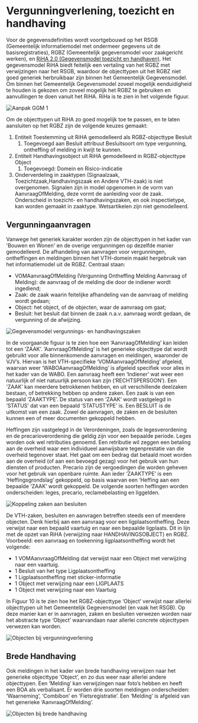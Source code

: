 # Vergunningverlening, toezicht en handhaving

Voor de gegevensdefinities wordt voortgebouwd op het RSGB (Gemeentelijk informatiemodel met ondermeer gegevens uit de basisregistraties), RGBZ (Gemeentelijk gegevensmodel voor zaakgericht werken), en [RiHA 2.0  (Gegevensmodel toezicht en handhaven)](https://www.pleio.nl/pages/view/52755822/riha-referentieinformatiemodel-handhaving). Het gegevensmodel RiHA biedt feitelijk een vertaling van het RGBZ met verwijzingen naar het RSGB, waardoor de objecttypen uit het RGBZ niet goed generiek herbruikbaar zijn binnen het Gemeentelijk Gegevensmodel. Om binnen het Gemeentelijk Gegevensmodel zoveel mogelijk eenduidigheid te houden is gekozen om zoveel mogelijk het RGBZ te gebruiken en aanvullingen te doen vanuit het RiHA. RiHa is te zien in het volgende figuur.

![Aanpak GGM 1][riha]

Om de objecttypen uit RiHA zo goed mogelijk toe te passen, en te laten aansluiten op het RGBZ zijn de volgende keuzes gemaakt:

1. Entiteit Toestemming uit RiHA gemodelleerd als RGBZ-objecttype Besluit
    1. Toegevoegd aan Besluit attribuut Besluitsoort om type vergunning, ontheffing of melding in kwijt te kunnen. 
2. Entiteit Handhavingsobject uit RiHA gemodelleerd in RGBZ-objecttype Object
    1. Toegevoegd: Domein en Risico-indicatie
3. Onderverdeling in zaaktypen (Signaalzaak, Toezichtzaak,Handhavingszaak en Andere VTH-zaak) is niet overgenomen. Signalen zijn in model opgenomen in de vorm van AanvraagOfMelding, deze vormt de aanleiding voor de zaak. Onderscheid in toezicht- en handhavingszaken, en ook inspectietype, kan worden gemaakt in zaaktype. Wetsartikelen zijn niet gemodelleerd.

## Vergunningaanvragen

Vanwege het generiek karakter worden zijn de objecttypen in het kader van 'Bouwen en Wonen' en de overige vergunningen op dezelfde manier gemodelleerd. De afhandeling van aanvragen voor vergunningen, ontheffingen en meldingen binnen het VTH-domein maakt hergebruik van het informatiemodel uit de RGBZ. Centraal staan:

* VOMAanvraagOfMelding (Vergunning Ontheffing Melding Aanvraag of Melding): de aanvraag of de melding die door de indiener wordt ingediend;
* Zaak: de zaak waarin feitelijke afhandeling van de aanvraag of melding wordt gedaan;
* Object: het object, of de objecten, waar de aanvraag om gaat;
* Besluit: het besluit dat binnen de zaak n.a.v. aanvraag wordt gedaan, de vergunning of de afwijzing.

![Gegevensmodel vergunnings- en handhavingszaken][vthHandhaving]

In de voorgaande figuur is te zien hoe een ‘AanvraagOfMelding’ kan leiden tot een ‘ZAAK’. ‘AanvraagOfMelding’ is het generieke objecttype dat wordt gebruikt voor alle binnenkomende aanvragen en meldingen, waaronder de VJV’s. Hiervan is het VTH-specifieke ‘VOMAanvraagOfMelding’ afgeleid, waarvan weer ‘WABOAanvraagOfMelding’ is afgeleid specifiek voor alles in het kader van de WABO.
Een aanvraag heeft een ‘Indiener’ wat weer een natuurlijk of niet natuurlijk persoon kan zijn (‘RECHTSPERSOON’). Een ‘ZAAK’ kan meerdere betrokkenen hebben, en uit verschillende deelzaken bestaan, of betrekking hebben op andere zaken. Een zaak is van een bepaald ‘ZAAKTYPE’. De status van een ‘ZAAK’ wordt vastgelegd in ‘STATUS’ dat van een bepaald ‘STATUSTYPE’ is. Een BESLUIT is de uitkomst van een zaak. Zowel de aanvragen, de zaken en de besluiten kunnen een of meer documenten gekoppeld hebben.
  
Heffingen zijn vastgelegd in de Verordeningen, zoals de legesverordening en de precarioverordening die geldig zijn voor een bepaalde periode. Leges worden ook wel retributies genoemd. Een retributie wil zeggen een betaling aan de overheid waar een individueel aanwijsbare tegenprestatie van die overheid tegenover staat. Het gaat om een bedrag dat betaald moet worden aan de overheid (of aan een bevoegd gezag) voor het gebruik van hun diensten of producten. Precario zijn de vergoedingen die worden geheven voor het gebruik van openbare ruimte. Aan ieder ‘ZAAKTYPE’ is een ‘Heffingsgrondslag’ gekoppeld, op basis waarvan een ‘Heffing aan een bepaalde ‘ZAAK’ wordt gekoppeld.  De volgende soorten heffingen worden onderscheiden: leges, precario, reclamebelasting en liggelden.

![Koppeling zaken aan besluiten][vthZakenEnBesluiten]

De VTH-zaken, besluiten en aanvragen betreffen steeds een of meerdere objecten. Denk hierbij aan een aanvraag voor een ligplaatsontheffing. Deze verwijst naar een bepaald vaartuig en naar een bepaalde ligplaats. Dit in lijn met de opzet van RiHA (verwijzing naar HANDHAVINGSOBJECT) en RGBZ.  
Voorbeeld: een aanvraag en toekenning ligplaatsontheffing wordt het volgende:

* 1 VOMAanvraagOfMelding dat verwijst naar een Object met verwijzing naar een vaartuig.
* 1 Besluit van het type Ligplaatsontheffing
* 1 Ligplaatsontheffing met sticker-informatie
* 1 Object met verwijzing naar een LIGPLAATS
* 1 Object met verwijzing naar een Vaartuig

In Figuur 10 is te zien hoe het RGBZ-objecttype ‘Object’ verwijst naar allerlei objecttypen uit het Gemeentelijk Gegevensmodel (en vaak het RSGB). Op deze manier kan er in aanvragen, zaken en besluiten verwezen worden naar het abstracte type ‘Object’ waarvandaan naar allerlei concrete objecttypen verwezen kan worden.

![Objecten bij vergunningverlening][vthObjectenVergunning]

## Brede Handhaving

Ook meldingen in het kader van brede handhaving verwijzen naar het generieke objecttype ‘Object’, en zo dus weer naar allerlei andere objecttypen. Een ‘Melding’ kan verwijzingen naar foto’s hebben en heeft een BOA als verbalisant. Er worden drie soorten meldingen onderscheiden: ‘Waarneming’, ‘Combibon’ en ‘Fietsregistratie’. Een ‘Melding’ is afgeleid van het generieke ‘AanvraagOfMelding’.

![Objecten bij brede handhaving][vthObjecttypenBredeHandhaving]

[vthObjecttypenBredeHandhaving]: image/EAID_EC84A03C_FC04_401a_8263_7809B74179F8.jpg "Objecttypen bij brede handhaving"
[vthObjectenVergunning]: image/EAID_C9CE09B7_32EF_40eb_9C82_7FD6EDEA1D9E.jpg "Objecttypen bij vergunningverlening"
[vthZakenEnBesluiten]: image/EAID_A2BA1F0D_8428_42fc_80D6_7184F243D268.jpg "Koppeling zaken aan besluiten"
[vthHandhaving]: image/EAID_BB52C835_0B2D_4164_AC9D_9D6EDBD7E267.jpg "Gegevensmodel vergunnings- en handhavingszaken"
[riha]: image/riha.png "Gegevensmodel RiHa"